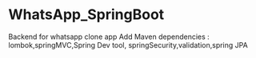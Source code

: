 # WhatsApp_SpringBoot
Backend for whatsapp clone app 
Add Maven dependencies : lombok,springMVC,Spring Dev tool, springSecurity,validation,spring JPA
